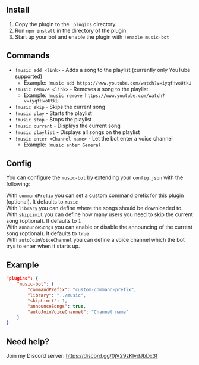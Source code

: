 Install
---
1. Copy the plugin to the `_plugins` directory.
2. Run `npm install` in the directory of the plugin
3. Start up your bot and enable the plugin with `!enable music-bot`

Commands
---
* `!music add <link>` - Adds a song to the playlist (currently only YouTube supported)
    + Example: `!music add https://www.youtube.com/watch?v=iyqfHvoUtkU`
* `!music remove <link>` - Removes a song to the playlist
    + Example: `!music remove https://www.youtube.com/watch?v=iyqfHvoUtkU`
* `!music skip` - Skips the current song
* `!music play` - Starts the playlist
* `!music stop` - Stops the playlist
* `!music current` - Displays the current song
* `!music playlist` - Displays all songs on the playlist
* `!music enter <Channel name>` - Let the bot enter a voice channel
    + Example: `!music enter General`

Config
---
You can configure the `music-bot` by extending your `config.json` with the following:

With `commandPrefix` you can set a custom command prefix for this plugin (optional). It defaults to `music`  
With `library` you can define where the songs should be downloaded to.  
With `skipLimit` you can define how many users you need to skip the current song (optional). It defaults to `1`  
With `announceSongs` you can enable or disable the announcing of the current song (optional). It defaults to `true`  
With `autoJoinVoiceChannel` you can define a voice channel which the bot trys to enter when it starts up.

Example
---
```json
"plugins": {
    "music-bot": {
        "commandPrefix": "custom-command-prefix",
        "library": "../music",
        "skipLimit": 1,
        "announceSongs": true,
        "autoJoinVoiceChannel": "Channel name"
    }
}
```

Need help?
---
Join my Discord server: https://discord.gg/0jV29zKlvdJbDx3f
